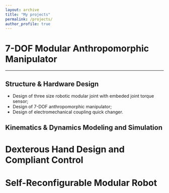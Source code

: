 ```yaml
---
layout: archive
title: "My projects"
permalink: /projects/
author_profile: true
---
```

# 7-DOF Modular Anthropomorphic Manipulator
---
## Structure & Hardware Design
- Design of three size robotic modular joint with embeded joint torque sensor;
- Design of 7-DOF anthropomorphic manipulator;
- Design of electromechanical coupling quick changer.

## Kinematics & Dynamics Modeling and Simulation


# Dexterous Hand Design and Compliant Control

# Self-Reconfigurable Modular Robot
